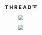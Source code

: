 ### **<div align="center">T H R E A D ➰</div>**  
  
<p align="center">
  <a href="https://www.anemys.com" rel="nofollow" target="_blank">
    <img align="center" src="https://img.shields.io/badge/Anemys-grey?style=for-the-badge&logo=oracle>
  </a>
  <br>
  <br>
  <img align="center" src="https://komarev.com/ghpvc/?username=therealthread&style=for-the-badge&label=ZİYARETÇİLER&abbreviated=true">  
  <br><br>
  <img align="center" src="https://github-readme-stats.vercel.app/api/top-langs/?username=therealthread&langs_count=20&theme=dark">  
</p>
